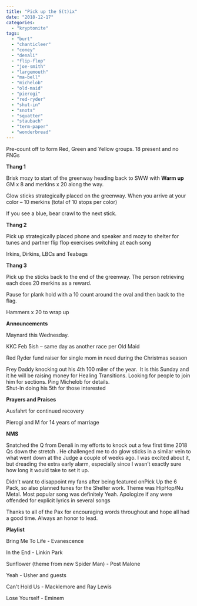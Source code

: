 ```yaml
---
title: "Pick up the S(t)ix"
date: "2018-12-17"
categories: 
  - "kryptonite"
tags: 
  - "burt"
  - "chanticleer"
  - "coney"
  - "denali"
  - "flip-flop"
  - "joe-smith"
  - "largemouth"
  - "ma-bell"
  - "michelob"
  - "old-maid"
  - "pierogi"
  - "red-ryder"
  - "shut-in"
  - "snots"
  - "squatter"
  - "staubach"
  - "term-paper"
  - "wonderbread"
---
```


Pre-count off to form Red, Green and Yellow groups. 18 present and no FNGs

**Thang 1**

Brisk mozy to start of the greenway heading back to SWW with **Warm up** GM x 8 and merkins x 20 along the way.

Glow sticks strategically placed on the greenway. When you arrive at your color – 10 merkins (total of 10 stops per color)

If you see a blue, bear crawl to the next stick.

**Thang 2**

Pick up strategically placed phone and speaker and mozy to shelter for tunes and partner flip flop exercises switching at each song

Irkins, Dirkins, LBCs and Teabags

**Thang 3**

Pick up the sticks back to the end of the greenway. The person retrieving each does 20 merkins as a reward.

Pause for plank hold with a 10 count around the oval and then back to the flag.

Hammers x 20 to wrap up

**Announcements**

Maynard this Wednesday.

KKC Feb 5ish – same day as another race per Old Maid

Red Ryder fund raiser for single mom in need during the Christmas season

Frey Daddy knocking out his 4th 100 miler of the year.  It is this Sunday and it he will be raising money for Healing Transitions. Looking for people to join him for sections. Ping Michelob for details.  
Shut-In doing his 5th for those interested

**Prayers and Praises**

Ausfahrt for continued recovery

Pierogi and M for 14 years of marriage

**NMS**

Snatched the Q from Denali in my efforts to knock out a few first time 2018 Qs down the stretch . He challenged me to do glow sticks in a similar vein to what went down at the Judge a couple of weeks ago. I was excited about it, but dreading the extra early alarm, especially since I wasn’t exactly sure how long it would take to set it up.

Didn’t want to disappoint my fans after being featured onPick Up the 6 Pack, so also planned tunes for the Shelter work. Theme was HipHop/Nu Metal. Most popular song was definitely Yeah. Apologize if any were offended for explicit lyrics in several songs

Thanks to all of the Pax for encouraging words throughout and hope all had a good time. Always an honor to lead. 

**Playlist**

Bring Me To Life - Evanescence

In the End - Linkin Park

Sunflower (theme from new Spider Man) - Post Malone

Yeah - Usher and guests

Can't Hold Us - Macklemore and Ray Lewis

Lose Yourself - Eminem

